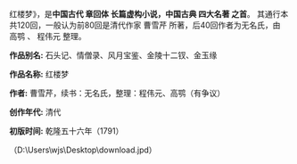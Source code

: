 红楼梦》，是**中国古代 章回体 长篇虚构小说，中国古典 四大名著 之首**。 其通行本共120回，一般认为前80回是清代作家 曹雪芹 所著，后40回作者为无名氏，由 高鹗 、 程伟元 整理。

**作品别名:** 石头记、情僧录、风月宝鉴、金陵十二钗、金玉缘

**作品名称:** 红楼梦

**作者:** 曹雪芹，续书：无名氏，整理：程伟元、高鹗（有争议）

**创作年代:** 清代

**初版时间:** 乾隆五十六年（1791）

（D:\Users\wjs\Desktop\download.jpd）
